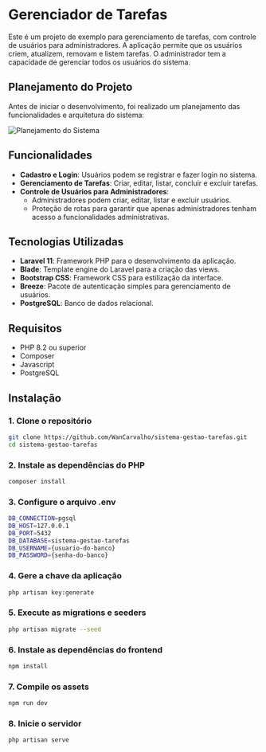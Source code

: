 # Gerenciador de Tarefas

Este é um projeto de exemplo para gerenciamento de tarefas, com controle de usuários para administradores. A aplicação permite que os usuários criem, atualizem, removam e listem tarefas. O administrador tem a capacidade de gerenciar todos os usuários do sistema.

## Planejamento do Projeto

Antes de iniciar o desenvolvimento, foi realizado um planejamento das funcionalidades e arquitetura do sistema:

![Planejamento do Sistema](planejamento-sistema-gestao.png)

## Funcionalidades

- **Cadastro e Login**: Usuários podem se registrar e fazer login no sistema.
- **Gerenciamento de Tarefas**: Criar, editar, listar, concluir e excluir tarefas.
- **Controle de Usuários para Administradores**:
  - Administradores podem criar, editar, listar e excluir usuários.
  - Proteção de rotas para garantir que apenas administradores tenham acesso a funcionalidades administrativas.
  
## Tecnologias Utilizadas

- **Laravel 11**: Framework PHP para o desenvolvimento da aplicação.
- **Blade**: Template engine do Laravel para a criação das views.
- **Bootstrap CSS**: Framework CSS para estilização da interface.
- **Breeze**: Pacote de autenticação simples para gerenciamento de usuários.
- **PostgreSQL**: Banco de dados relacional.

## Requisitos

- PHP 8.2 ou superior
- Composer
- Javascript
- PostgreSQL

## Instalação

### 1. Clone o repositório

```bash
git clone https://github.com/WanCarvalho/sistema-gestao-tarefas.git
cd sistema-gestao-tarefas
```

### 2. Instale as dependências do PHP
```bash
composer install
```

### 3. Configure o arquivo .env
```bash
DB_CONNECTION=pgsql
DB_HOST=127.0.0.1
DB_PORT=5432
DB_DATABASE=sistema-gestao-tarefas
DB_USERNAME={usuario-do-banco}
DB_PASSWORD={senha-do-banco}
```

### 4. Gere a chave da aplicação
```bash
php artisan key:generate
```

### 5. Execute as migrations e seeders
```bash
php artisan migrate --seed
```

### 6. Instale as dependências do frontend
```bash
npm install
```

### 7. Compile os assets
```bash
npm run dev
```

### 8. Inicie o servidor
```bash
php artisan serve
```
